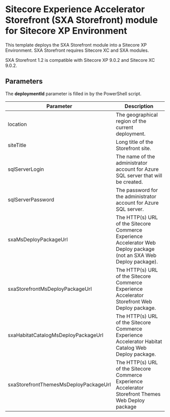 # Sitecore Experience Accelerator Storefront (SXA Storefront) module for Sitecore XP Environment


This template deploys the SXA Storefront module into a Sitecore XP Environment. SXA Storefront requires Sitecore XC and SXA modules.

SXA Storefront 1.2 is compatible with Sitecore XP 9.0.2 and Sitecore XC 9.0.2.

## Parameters

The **deploymentId** parameter is filled in by the PowerShell script.

| Parameter                                    | Description
-----------------------------------------------|------------------------------------------------
| location                                     | The geographical region of the current deployment.
| siteTitle                                    | Long title of the Storefront site.
| sqlServerLogin                               | The name of the administrator account for Azure SQL server that will be created.
| sqlServerPassword                            | The password for the administrator account for Azure SQL server.
| sxaMsDeployPackageUrl                        | The HTTP(s) URL of the Sitecore Commerce Experience Accelerator Web Deploy package (not an SXA Web Deploy package).
| sxaStorefrontMsDeployPackageUrl              | The HTTP(s) URL of the Sitecore Commerce Experience Accelerator Storefront Web Deploy package.
| sxaHabitatCatalogMsDeployPackageUrl          | The HTTP(s) URL of the Sitecore Commerce Experience Accelerator Habitat Catalog Web Deploy package.
| sxaStorefrontThemesMsDeployPackageUrl        | The HTTP(s) URL of the Sitecore Commerce Experience Accelerator Storefront Themes Web Deploy package
